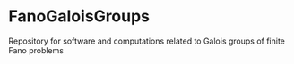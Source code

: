 # FanoGaloisGroups
Repository for software and computations related to Galois groups of finite Fano problems
